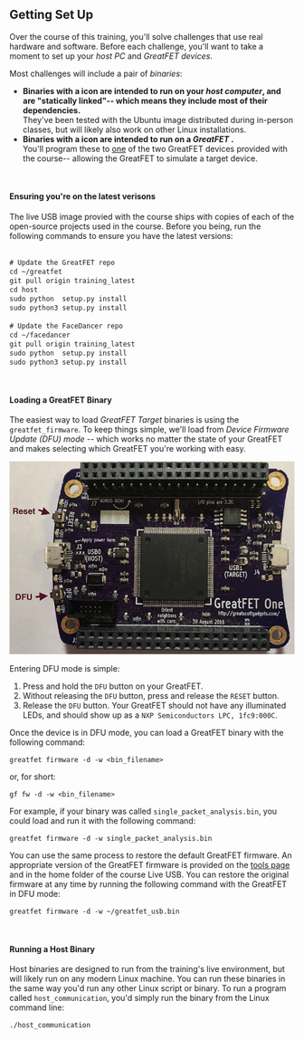 ## Getting Set Up

Over the course of this training, you'll solve challenges that use real hardware and software. Before each challenge, you'll want to take a moment to set up your _host PC_ and _GreatFET devices_.

Most challenges will include a pair of _binaries_:

* __Binaries with a <i class="fas fa-laptop"></i> icon are intended to run on your <i>host computer</i>, and are "statically linked"-- which means they include most of their dependencies.__ <br />They've been tested with the Ubuntu image distributed during in-person classes, but will likely also work on other Linux installations.
* __Binaries with a <i class="fab fa-usb"></i> icon are intended to run on a _GreatFET_ .__ <br/>You'll program these to <u>one</u> of the two GreatFET devices provided with the course-- allowing the GreatFET to simulate a target device.

<br />

#### Ensuring you're on the latest verisons
The live USB image provied with the course ships with copies of each of the open-source projects used in the course. Before you being, run the following commands to ensure you have the latest versions:

```

# Update the GreatFET repo
cd ~/greatfet
git pull origin training_latest
cd host
sudo python  setup.py install
sudo python3 setup.py install

# Update the FaceDancer repo
cd ~/facedancer
git pull origin training_latest
sudo python  setup.py install
sudo python3 setup.py install
```

<br />

#### Loading a GreatFET Binary <i class="fab fa-usb"></i>

The easiest way to load <i class="fab fa-usb"></i> _GreatFET Target_ binaries is using the `greatfet_firmware`. To keep things simple, we'll load from _Device Firmware Update (DFU) mode_ -- which works no matter the state of your GreatFET and makes selecting which GreatFET you're working with easy. 

![greatfet_buttons_labeled.jpg](greatfet_buttons_labeled.jpg)

Entering DFU mode is simple:

1. Press and hold the `DFU` button on your GreatFET.
2. Without releasing the `DFU` button, press and release the `RESET` button.
3. Release the `DFU` button. Your GreatFET should not have any illuminated LEDs, and should show up as a `NXP Semiconductors LPC, 1fc9:000C`.

Once the device is in DFU mode, you can load a GreatFET binary with the following command:

```
greatfet firmware -d -w <bin_filename>
```

or, for short:

```
gf fw -d -w <bin_filename>
```

For example, if your binary was called `single_packet_analysis.bin`, you could load and run it with the following command:

```
greatfet firmware -d -w single_packet_analysis.bin
```

You can use the same process to restore the default GreatFET firmware. An appropriate version of the GreatFET firmware is provided on the <a href="/tools">tools page</a> and in the home folder of the course Live USB. You can restore the original firmware at any time by running the following command with the GreatFET in DFU mode:

```
greatfet firmware -d -w ~/greatfet_usb.bin
```

<br />

#### Running a Host Binary <i class="fas fa-laptop"></i>

Host binaries are designed to run from the training's live environment, but will likely run on any modern Linux machine. You can run these binaries in the same way you'd run any other Linux script or binary. To run a program called `host_communication`, you'd simply run the binary from the Linux command line:

```
./host_communication
```
